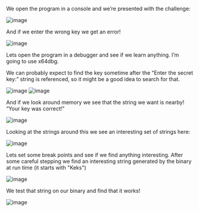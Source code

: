 We open the program in a console and we’re presented with the challenge:
 
![image](https://user-images.githubusercontent.com/22229087/208213055-f9782c37-3942-4bb8-8d2b-dfbc2dffbe84.png)


And if we enter the wrong key we get an error!
 
![image](https://user-images.githubusercontent.com/22229087/208213056-1a27f31d-26a2-4d1a-be95-699de450315c.png)


Lets open the program in a debugger and see if we learn anything. I’m going to use x64dbg.

We can probably expect to find the key sometime after the “Enter the secret key:” string is referenced, so it might be a good idea to search for that.
 
 ![image](https://user-images.githubusercontent.com/22229087/208213064-e15995ce-c4da-4e10-aac0-dfee056ab700.png)
 ![image](https://user-images.githubusercontent.com/22229087/208213069-78334ff4-8678-496e-933a-87da8c8b39e4.png)



And if we look around memory we see that the string we want is nearby!
“Your key was correct!”
 
 ![image](https://user-images.githubusercontent.com/22229087/208213076-be003828-cfa3-402d-8009-9503874afa56.png)


Looking at the strings around this we see an interesting set of strings here:
 
![image](https://user-images.githubusercontent.com/22229087/208213078-816ddec3-3b74-4133-82da-0b1c4ce330c9.png)


Lets set some break points and see if we find anything interesting. After some careful stepping we find an interesting string generated by the binary at run time (it starts with "Keks")
 
 ![image](https://user-images.githubusercontent.com/22229087/208213084-5781e97a-9883-4122-a906-b7c3e2d3ea26.png)


We test that string on our binary and find that it works!

![image](https://user-images.githubusercontent.com/22229087/208213088-a8c07cb8-5899-46e6-8ec1-de20279b1daa.png)

 
